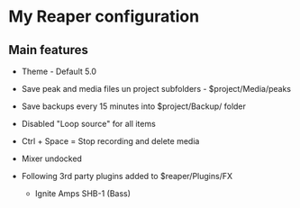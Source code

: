 # My Reaper configuration

## Main features

* Theme - Default 5.0
* Save peak and media files un project subfolders - $project/Media/peaks
* Save backups every 15 minutes into $project/Backup/ folder
* Disabled "Loop source" for all items
* Ctrl + Space = Stop recording and delete media
* Mixer undocked
* Following 3rd party plugins added to $reaper/Plugins/FX

    - Ignite Amps SHB-1 (Bass)
